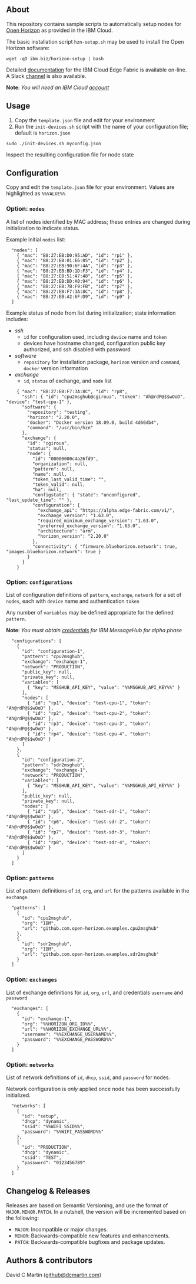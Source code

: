 ## About

This repository contains sample scripts to automatically setup nodes for [Open Horizon][open-horizon] as provided in the IBM Cloud.

The basic installation script `hzn-setup.sh` may be used to install the Open Horizon software:

```
wget -qO ibm.biz/horizon-setup | bash
```

Detailed [documentation][edge-fabric] for the IBM Cloud Edge Fabric is available on-line.  A Slack [channel][edge-slack] is also available.

**Note**: _You will need an IBM Cloud [account][ibm-registration]_

## Usage

1. Copy the `template.json` file and edit for your environment
1. Run the `init-devices.sh` script with the name of your configuration file; default is `horizon.json`
```
sudo ./init-devices.sh myconfig.json
```
Inspect the resulting configuration file for node state

## Configuration

Copy and edit the `template.json` file for your environment.  Values are highlighted as `%%VALUE%%`

### Option: `nodes`

A list of nodes identified by MAC address; these entries are changed during initialization to indicate status.

Example initial `nodes` list:

```
  "nodes": [
    { "mac": "B8:27:EB:D0:95:AD", "id": "rp1" },
    { "mac": "B8:27:EB:01:E6:05", "id": "rp2" },
    { "mac": "B8:27:EB:90:6F:4A", "id": "rp3" },
    { "mac": "B8:27:EB:BD:1D:F3", "id": "rp4" },
    { "mac": "B8:27:EB:51:A7:48", "id": "rp5" },
    { "mac": "B8:27:EB:DD:A0:94", "id": "rp6" },
    { "mac": "B8:27:EB:7B:F9:FB", "id": "rp7" },
    { "mac": "B8:27:EB:F7:3A:8C", "id": "rp8" },
    { "mac": "B8:27:EB:A2:6F:D9", "id": "rp9" }
  ] 
```

Example status of node from list during initialization; state information includes:

+ *ssh* 
  - `id` for configuration used, including `device` name and `token`
  - devices have hostname changed, configuration public key authorized, and ssh disabled with password
+ *software* 
  - `repository` for installation package, `horizon` version and `command`, `docker` version information
+ *exchange* 
  - `id`, `status` of exchange, and `node` list

```
    { "mac": "B8:27:EB:F7:3A:8C", "id": "rp8",
      "ssh": { "id": "cpu2msghub@cgiroua", "token": "Ah@rdP@$$wOoD", "device": "test-cpu-1" },
      "software": {
        "repository": "testing",
        "horizon": "2.20.0",
        "docker": "Docker version 18.09.0, build 4d60db4",
        "command": "/usr/bin/hzn"
      },
      "exchange": {
        "id": "cgiroua",
        "status": null,
        "node": {
          "id": "00000000c4a26fd9",
          "organization": null,
          "pattern": null,
          "name": null,
          "token_last_valid_time": "",
          "token_valid": null,
          "ha": null,
          "configstate": { "state": "unconfigured", "last_update_time": "" },
          "configuration": {
            "exchange_api": "https://alpha.edge-fabric.com/v1/",
            "exchange_version": "1.63.0",
            "required_minimum_exchange_version": "1.63.0",
            "preferred_exchange_version": "1.63.0",
            "architecture": "arm",
            "horizon_version": "2.20.0"
          },
          "connectivity": { "firmware.bluehorizon.network": true, "images.bluehorizon.network": true }
        }
      }
    }
```

### Option: `configurations`

List of configuration definitions of `pattern`, `exchange`, `network` for a set of `nodes`, each with `device` name and authentication `token`

Any number of `variables` may be defined appropriate for the defined `pattern`.

**Note**: _You must obtain [credentials][kafka-creds] for IBM MessageHub for alpha phase_

```
  "configurations": [
    { 
      "id": "configuration-1",
      "pattern": "cpu2msghub",
      "exchange": "exchange-1",
      "network": "PRODUCTION",
      "public_key": null,
      "private_key": null,
      "variables": [
        { "key": "MSGHUB_API_KEY", "value": "%%MSGHUB_API_KEY%%" }
      ],
      "nodes": [
        { "id": "rp1", "device": "test-cpu-1", "token": "Ah@rdP@$$wOoD" },
        { "id": "rp2", "device": "test-cpu-2", "token": "Ah@rdP@$$wOoD" },
        { "id": "rp3", "device": "test-cpu-3", "token": "Ah@rdP@$$wOoD" },
        { "id": "rp4", "device": "test-cpu-4", "token": "Ah@rdP@$$wOoD" }
      ] 
    },
    {
      "id": "configuration-2",
      "pattern": "sdr2msghub",
      "exchange": "exchange-1",
      "network": "PRODUCTION",
      "variables": [
        { "key": "MSGHUB_API_KEY", "value": "%%MSGHUB_API_KEY%%" }
      ],
      "public_key": null,
      "private_key": null,
      "nodes": [ 
        { "id": "rp5", "device": "test-sdr-1", "token": "Ah@rdP@$$wOoD" },
        { "id": "rp6", "device": "test-sdr-2", "token": "Ah@rdP@$$wOoD" },
        { "id": "rp7", "device": "test-sdr-3", "token": "Ah@rdP@$$wOoD" },
        { "id": "rp8", "device": "test-sdr-4", "token": "Ah@rdP@$$wOoD" }
      ]
    }
  ]
```

### Option: `patterns`

List of pattern definitions of `id`, `org`, and `url` for the patterns available in the `exchange`.

```
  "patterns": [
    {
      "id": "cpu2msghub",
      "org": "IBM",
      "url": "github.com.open-horizon.examples.cpu2msghub"
    },
    {
      "id": "sdr2msghub",
      "org": "IBM",
      "url": "github.com.open-horizon.examples.sdr2msghub"
    }
  ]
```

### Option: `exchanges`

List of exchange definitions for `id`, `org`, `url`, and credentials `username` and `password`

```
  "exchanges": [
    {
      "id": "exchange-1",
      "org": "%%HORIZON_ORG_ID%%",
      "url": "%%HORIZON_EXCHANGE_URL%%",
      "username": "%%EXCHANGE_USERNAME%%",
      "password": "%%EXCHANGE_PASSWORD%%"
    }
  ]
```

### Option: `networks`

List of network definitions of `id`, `dhcp`, `ssid`, and `password` for nodes.

Network configuration is _only_ applied once node has been successfully initialized.

```
  "networks": [
    {
      "id": "setup",
      "dhcp": "dynamic",
      "ssid": "%%WIFI_SSID%%",
      "password": "%%WIFI_PASSWORD%%"
    },
    {
      "id": "PRODUCTION",
      "dhcp": "dynamic",
      "ssid": "TEST",
      "password": "0123456789"
    }
  ]
```

## Changelog & Releases

Releases are based on Semantic Versioning, and use the format
of ``MAJOR.MINOR.PATCH``. In a nutshell, the version will be incremented
based on the following:

- ``MAJOR``: Incompatible or major changes.
- ``MINOR``: Backwards-compatible new features and enhancements.
- ``PATCH``: Backwards-compatible bugfixes and package updates.

## Authors & contributors

David C Martin (github@dcmartin.com)

[commits]: https://github.com/dcmartin/open-horizon/setup/commits/master
[contributors]: https://github.com/dcmartin/open-horizon/setup/graphs/contributors
[releases]: https://github.com/dcmartin/open-horizon/setup/releases

[dcmartin]: https://github.com/dcmartin
[issue]: https://github.com/dcmartin/open-horizon/setup/issues
[keepchangelog]: http://keepachangelog.com/en/1.0.0/
[repository]: https://github.com/dcmartin/hassio-addons
[watson-nlu]: https://console.bluemix.net/catalog/services/natural-language-understanding
[watson-stt]: https://console.bluemix.net/catalog/services/speech-to-text
[edge-slack]: https://ibm-appsci.slack.com/messages/edge-fabric-users/
[ibm-registration]: https://console.bluemix.net/registration/
[kafka-creds]: https://console.bluemix.net/services/messagehub/b5f8df99-d3f6-47b8-b1dc-12806d63ae61/?paneId=credentials&new=true&env_id=ibm:yp:us-south&org=51aea963-6924-4a71-81d5-5f8c313328bd&space=f965a097-fcb8-4768-953e-5e86ea2d66b4
[open-horizon]: https://github.com/open-horizon
[cpu-pattern]: https://github.com/open-horizon/examples/tree/master/edge/msghub/cpu2msghub
[edge-fabric]: https://console.test.cloud.ibm.com/docs/services/edge-fabric/getting-started.html
[edge-install]: https://console.test.cloud.ibm.com/docs/services/edge-fabric/adding-devices.html
[macos-install]: https://github.com/open-horizon/anax/releases
[hzn-setup]: https://raw.githubusercontent.com/dcmartin/hassio-addons/master/horizon/hzn-setup.sh
